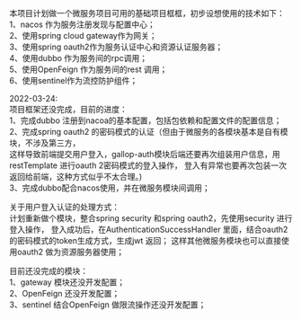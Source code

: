 本项目计划做一个微服务项目可用的基础项目框框，初步设想使用的技术如下：  
1、nacos 作为服务注册发现与配置中心；  
2、使用spring cloud gateway作为网关；  
3、使用spring oauth2作为服务认证中心和资源认证服务器；  
4、使用dubbo 作为服务间的rpc调用；  
5、使用OpenFeign 作为服务间的rest 调用；  
6、使用sentinel作为流控防护组件； 

2022-03-24:  
项目框架还没完成，目前的进度：  
1、完成dubbo 注册到nacoa的基本配置，包括包依赖和配置文件的配置信息；  
2、完成spring oauth2 的密码模式的认证（但由于微服务的各模块基本是自有模块，不涉及第三方，   
这样导致前端提交用户登入，gallop-auth模块后端还要再次组装用户信息，用restTemplate 进行oauth
2密码模式的登入操作， 
登入有异常也要再次包装一次返回给前端，这种方式似乎不太合理。)  
3、完成dubbo配合nacos使用，并在微服务模块间调用；

关于用户登入认证的处理方式：  
计划重新做个模块，整合spring security 和spring oauth2，先使用security 进行登入操作，
登入成功后，在AuthenticationSuccessHandler 里面，结合oauth2的密码模式的token生成方式，生成jwt 返回；
这样其他微服务模块也可以直接使用oauth2 做为资源服务器使用；

目前还没完成的模块：  
1、gateway 模块还没开发配置；  
2、OpenFeign 还没开发配置；  
3、sentinel 结合OpenFeign 做限流操作还没开发配置； 